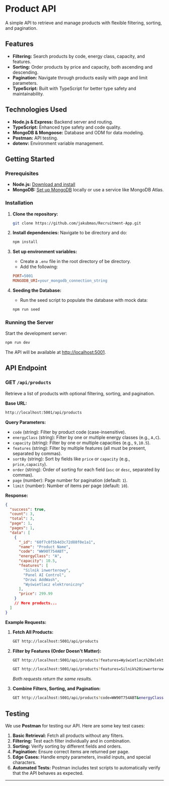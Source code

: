 # Product API

A simple API to retrieve and manage products with flexible filtering, sorting, and pagination.

## Features

- **Filtering:** Search products by code, energy class, capacity, and features.
- **Sorting:** Order products by price and capacity, both ascending and descending.
- **Pagination:** Navigate through products easily with page and limit parameters.
- **TypeScript:** Built with TypeScript for better type safety and maintainability.

## Technologies Used

- **Node.js & Express:** Backend server and routing.
- **TypeScript:** Enhanced type safety and code quality.
- **MongoDB & Mongoose:** Database and ODM for data modeling.
- **Postman:** API testing.
- **dotenv:** Environment variable management.

## Getting Started

### Prerequisites

- **Node.js:** [Download and install](https://nodejs.org/)
- **MongoDB:** [Set up MongoDB](https://www.mongodb.com/) locally or use a service like MongoDB Atlas.

### Installation

1. **Clone the repository:**

   ```bash
   git clone https://github.com/jakubmas/Recruitment-App.git
   ```

2. **Install dependencies:**
   Navigate to be directory and do:

   ```bash
   npm install
   ```

3. **Set up environment variables:**

   - Create a `.env` file in the root directory of be directory.
   - Add the following:

   ```makefile
   PORT=5001
   MONGODB_URI=your_mongodb_connection_string
   ```

4. **Seeding the Database:**
   - Run the seed script to populate the database with mock data:
   ```bash
   npm run seed
   ```

### Running the Server

Start the development server:

```bash
npm run dev
```

The API will be available at [http://localhost:5001](http://localhost:5001).

## API Endpoint

### GET `/api/products`

Retrieve a list of products with optional filtering, sorting, and pagination.

**Base URL:**

```bash
http://localhost:5001/api/products
```

**Query Parameters:**

- `code` (string): Filter by product code (case-insensitive).
- `energyClass` (string): Filter by one or multiple energy classes (e.g., `A,C`).
- `capacity` (string): Filter by one or multiple capacities (e.g., `9,10.5`).
- `features` (string): Filter by multiple features (all must be present, separated by commas).
- `sortBy` (string): Sort by fields like `price` or `capacity` (e.g., `price,capacity`).
- `order` (string): Order of sorting for each field (`asc` or `desc`, separated by commas).
- `page` (number): Page number for pagination (default: `1`).
- `limit` (number): Number of items per page (default: `10`).

**Response:**

```json
{
  "success": true,
  "count": 3,
  "total": 3,
  "page": 1,
  "pages": 1,
  "data": [
    {
      "_id": "60f7c0f5b4d3c72d88f0e1a1",
      "name": "Product Name",
      "code": "WW90T754ABT",
      "energyClass": "A",
      "capacity": 10.5,
      "features": [
        "Silnik inwerterowy",
        "Panel AI Control",
        "Drzwi AddWash",
        "Wyświetlacz elektroniczny"
      ],
      "price": 299.99
    }
    // More products...
  ]
}
```

**Example Requests:**

1. **Fetch All Products:**

   ```bash
   GET http://localhost:5001/api/products
   ```

2. **Filter by Features (Order Doesn't Matter):**

   ```bash
   GET http://localhost:5001/api/products?features=Wyświetlacz%20elektroniczny,Silnik%20inwerterowy,Panel%20AI%20Control,Drzwi%20AddWash
   ```

   ```bash
   GET http://localhost:5001/api/products?features=Silnik%20inwerterowy,Panel%20AI%20Control,Drzwi%20AddWash,Wyświetlacz%20elektroniczny
   ```

   _Both requests return the same results._

3. **Combine Filters, Sorting, and Pagination:**
   ```bash
   GET http://localhost:5001/api/products?code=WW90T754ABT&energyClass=A,C&capacity=9,10.5&features=Silnik%20inwerterowy,Panel%20AI%20Control,Drzwi%20AddWash,Wyświetlacz%20elektroniczny&sortBy=price,capacity&order=asc,desc&page=1&limit=5
   ```

## Testing

We use **Postman** for testing our API. Here are some key test cases:

1. **Basic Retrieval:** Fetch all products without any filters.
2. **Filtering:** Test each filter individually and in combination.
3. **Sorting:** Verify sorting by different fields and orders.
4. **Pagination:** Ensure correct items are returned per page.
5. **Edge Cases:** Handle empty parameters, invalid inputs, and special characters.
6. **Automated Tests:** Postman includes test scripts to automatically verify that the API behaves as expected.

---
